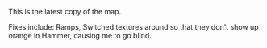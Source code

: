 This is the latest copy of the map. 

Fixes include: 
Ramps, Switched textures around so that they don't show up orange in Hammer, causing me to go blind. 

